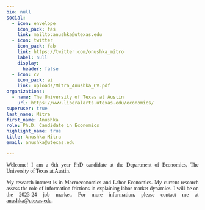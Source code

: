 ```yaml
---
bio: null
social:
  - icon: envelope
    icon_pack: fas
    link: mailto:anushka@utexas.edu
  - icon: twitter
    icon_pack: fab
    link: https://twitter.com/onushka_mitro
    label: null
    display:
      header: false
  - icon: cv
    icon_pack: ai
    link: uploads/Mitra_Anushka_CV.pdf
organizations:
  - name: The University of Texas at Austin
    url: https://www.liberalarts.utexas.edu/economics/
superuser: true
last_name: Mitra
first_name: Anushka
role: Ph.D. Candidate in Economics
highlight_name: true
title: Anushka Mitra
email: anushka@utexas.edu

---
```


<p style="font-family:Cormorant Garamond;text-align: justify;">Welcome! I am a 6th year PhD candidate at the Department of Economics, The University of Texas at Austin.</p>

<p style="font-family:Cormorant Garamond;text-align: justify;">My research interest is in Macroeconomics and Labor Economics. My current research assess the role of information frictions in explaining labor market dynamics. I will be on the 2023-24 job market. For more information, please contact me at <a href="anushka@utexas.edu">anushka@utexas.edu</a>.</p>



  

  




